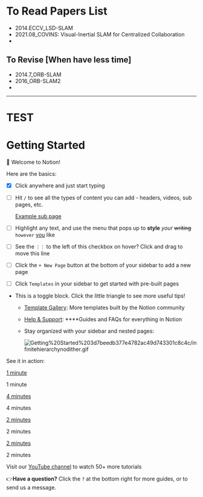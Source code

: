 # To Read Papers List

- 2014.ECCV_LSD-SLAM
- 2021.08_COVINS: Visual-Inertial SLAM for Centralized Collaboration
- 



## To Revise [When have less time]

- 2014.7_ORB-SLAM
- 2016_ORB-SLAM2
- 



---
# TEST
# Getting Started

👋 Welcome to Notion!

Here are the basics:

- [x]  Click anywhere and just start typing
- [ ]  Hit `/` to see all the types of content you can add - headers, videos, sub pages, etc.
    
    [Example sub page](https://www.notion.so/Example-sub-page-78d2704593f04d24b3354ab4dc6c815b)
    
- [ ]  Highlight any text, and use the menu that pops up to **style** *your* ~~writing~~ `however` [you](https://www.notion.so/product) like
- [ ]  See the `⋮⋮` to the left of this checkbox on hover? Click and drag to move this line
- [ ]  Click the `+ New Page` button at the bottom of your sidebar to add a new page
- [ ]  Click `Templates` in your sidebar to get started with pre-built pages
- This is a toggle block. Click the little triangle to see more useful tips!
    - [Template Gallery](https://www.notion.so/Notion-Template-Gallery-181e961aeb5c4ee6915307c0dfd5156d): More templates built by the Notion community
    - [Help & Support](https://www.notion.so/Help-Support-Documentation-e040febf70a94950b8620e6f00005004): ****Guides and FAQs for everything in Notion
    - Stay organized with your sidebar and nested pages:
        
        ![Getting%20Started%203d7beedb377e4782ac49d743301c8c4c/infinitehierarchynodither.gif](Getting%20Started%203d7beedb377e4782ac49d743301c8c4c/infinitehierarchynodither.gif)
        
    

See it in action:

[1 minute](https://youtu.be/TL_N2pmh9O0)

1 minute

[4 minutes](https://youtu.be/FXIrojSK3Jo)

4 minutes

[2 minutes](https://youtu.be/2Pwzff-uffU)

2 minutes

[2 minutes](https://youtu.be/O8qdvSxDYNY)

2 minutes

Visit our [YouTube channel](http://youtube.com/c/notion) to watch 50+ more tutorials

👉**Have a question?** Click the `?` at the bottom right for more guides, or to send us a message.